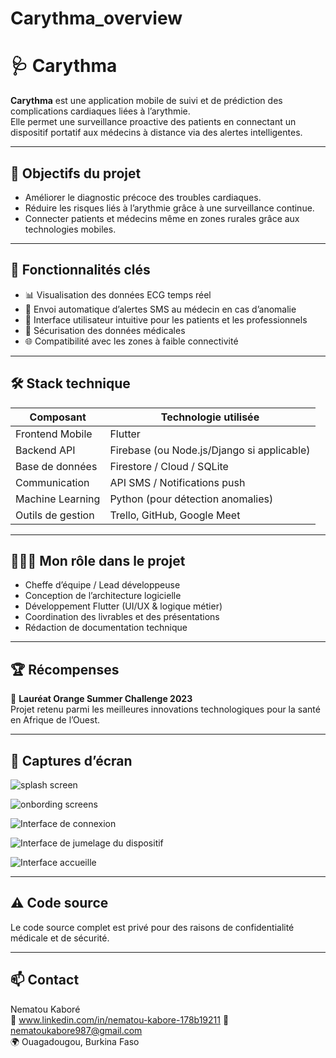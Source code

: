# Carythma_overview
# 🩺 Carythma

**Carythma** est une application mobile de suivi et de prédiction des complications cardiaques liées à l’arythmie.  
Elle permet une surveillance proactive des patients en connectant un dispositif portatif aux médecins à distance via des alertes intelligentes.

---

## 🚀 Objectifs du projet

- Améliorer le diagnostic précoce des troubles cardiaques.
- Réduire les risques liés à l’arythmie grâce à une surveillance continue.
- Connecter patients et médecins même en zones rurales grâce aux technologies mobiles.

---

## 🧠 Fonctionnalités clés

- 📊 Visualisation des données ECG temps réel
- 🔔 Envoi automatique d’alertes SMS au médecin en cas d’anomalie
- 📱 Interface utilisateur intuitive pour les patients et les professionnels
- 🔐 Sécurisation des données médicales
- 🌐 Compatibilité avec les zones à faible connectivité

---

## 🛠️ Stack technique

| Composant          | Technologie utilisée             |
|--------------------|----------------------------------|
| Frontend Mobile    | Flutter                          |
| Backend API        | Firebase (ou Node.js/Django si applicable) |
| Base de données    | Firestore / Cloud / SQLite       |
| Communication      | API SMS / Notifications push     |
| Machine Learning   | Python (pour détection anomalies)|
| Outils de gestion  | Trello, GitHub, Google Meet      |

---

## 👩🏽‍💻 Mon rôle dans le projet

- Cheffe d’équipe / Lead développeuse
- Conception de l’architecture logicielle
- Développement Flutter (UI/UX & logique métier)
- Coordination des livrables et des présentations
- Rédaction de documentation technique

---

## 🏆 Récompenses

🥇 **Lauréat Orange Summer Challenge 2023**  
Projet retenu parmi les meilleures innovations technologiques pour la santé en Afrique de l’Ouest.

---

## 📸 Captures d’écran
![splash screen](https://github.com/user-attachments/assets/fc480fe4-65d6-41e0-928f-fa587e5f53d4)

![onbording screens](https://github.com/user-attachments/assets/0444e536-9dab-4c61-9bc1-6c232c271e65)

![Interface de connexion](https://github.com/user-attachments/assets/233e8364-751f-40e3-ad06-7f22cd35874f)

![Interface de jumelage du dispositif](https://github.com/user-attachments/assets/8648b65a-8672-41c3-83b0-1b1474631067)

![Interface accueille](https://github.com/user-attachments/assets/84c17821-afc2-4235-80a3-cc5d37e93cc5)



---

## ⚠️ Code source

Le code source complet est privé pour des raisons de confidentialité médicale et de sécurité.  


---

## 📫 Contact

Nematou Kaboré  
💼 www.linkedin.com/in/nematou-kabore-178b19211 
📧 nematoukabore987@gmail.com  
🌍 Ouagadougou, Burkina Faso

